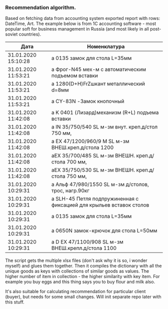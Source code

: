
### Recommendation algorithm.
Based on fetching data from accounting system exported report with rows: DateTime, Art.
The example below is from 1C accounting software - most popular soft for business management in Russia (and most likely in all post-soviet countries).

| Дата                | Номенклатура                                                         |
|---------------------|----------------------------------------------------------------------|
| 31.01.2020 15:10:28 | а 0135 замок для стола L=35мм                                        |
| 31.01.2020 11:53:21 | а Фрог-N45 мех-м с автоматическим подъемом вставки                   |
| 31.01.2020 11:53:21 | а 1280(D+H)FrZшкант металлический d=8мм                              |
| 31.01.2020 11:53:21 | а CY-83N -Замок кнопочный                                            |
| 31.01.2020 11:42:08 | а  K 0401 (Лизард)механизм (R+L) подъема вставки                     |
| 31.01.2020 11:42:08 | а IN 35/750/540  SL м-зм внут. креп.д/стол 750 мм,                   |
| 31.01.2020 11:42:08 | а EX 47/1200/960/9 М SL м-зм ВНЕШ.креп.д/стола 1200                  |
| 31.01.2020 11:42:08 | аЕХ 35/700/485 SL м-зм ВНЕШН. креп.д/стола 700 мм,                   |
| 31.01.2020 11:42:08 | аЕХ 35/750/530 SL м-зм ВНЕШН. креп.д/стола 750 мм,                   |
| 31.01.2020 10:29:31 | а Альф 47/980/1550 SL м-зм д/столов, трос, нагр.90кг                 |
| 31.01.2020 10:29:31 | а SLH-45 Петля подпружиненная с фиксацией для крыльев вставок столов |
| 31.01.2020 10:29:31 | а 0135 замок для стола L=35мм                                        |
| 31.01.2020 10:29:31 | а 0650N замок-крючок для стола L=50мм                                |
| 31.01.2020 10:29:31 | а D EX 47/1100/908 SL м-зм ВНЕШ.крепл.д/стола 1100                   |

The script gets the multiple xlsx files (don't ask why it is so, i wonder myself) and glues them together.
Then it compiles the dictionary with all the unique goods as keys with collections of similar goods as values.
The higher number of item in collection - the higher similarity with key item.
For example you buy eggs and this thing says you to buy flour and milk also.

It's also suitable for calculating recommendation for particular client (buyer), but needs for some small changes.
Will init separate repo later with this stuff.